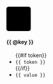 <figure class="docs-swatch">
  <svg class="docs-swatch-image" width="64" height="64">
    <rect fill="{{ value }}" width="100%" height="100%" stroke="#000" stroke-opacity=".1" stroke-width="2" rx="6" ry="6"/>
  </svg>
  <figcaption>
    <h4 class="docs-swatch-name">{{ @key }}</h4>
    <ul class="docs-swatch-values">
      {{#if token}}<li><code class="language-scss">{{ token }}</code></li>{{/if}}
      <li><code class="language-scss">{{ value }}</code></li>
    </ul>
  </figcaption>
</figure>
